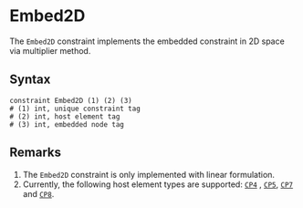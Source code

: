 # Embed2D

The `Embed2D` constraint implements the embedded constraint in 2D space via multiplier method.

## Syntax

```
constraint Embed2D (1) (2) (3)
# (1) int, unique constraint tag
# (2) int, host element tag
# (3) int, embedded node tag
```

## Remarks

1. The `Embed2D` constraint is only implemented with linear formulation.
2. Currently, the following host element types are supported: [`CP4`](../Element/Membrane/Plane/CP4.md)
   , [`CP5`](../Element/Membrane/Plane/CP5.md), [`CP7`](../Element/Membrane/Plane/CP7.md)
   and [`CP8`](../Element/Membrane/Plane/CP8.md).
